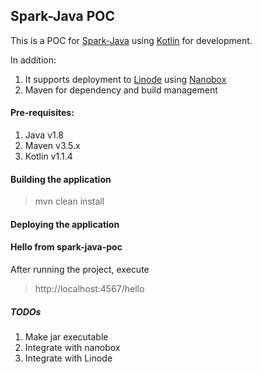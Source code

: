 ## Spark-Java POC

This is a POC for [Spark-Java](http://sparkjava.com) using [Kotlin](https://kotlinlang.org/) for development.

In addition:

1. It supports deployment to [Linode](https://www.linode.com) using [Nanobox](https://nanobox.io)
2. Maven for dependency and build management

#### Pre-requisites:
1. Java v1.8
2. Maven v3.5.x
3. Kotlin v1.1.4


#### Building the application
> mvn clean install

#### Deploying the application

#### Hello from spark-java-poc
After running the project, execute
> http://localhost:4567/hello


##### TODOs
1. Make jar executable
2. Integrate with nanobox
3. Integrate with Linode